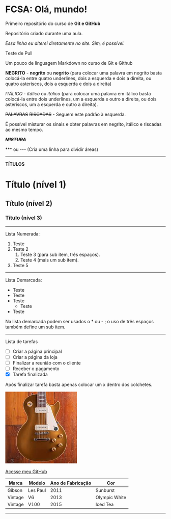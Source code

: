 # FCSA: Olá, mundo!
 Primeiro repositório do curso de **Git e GitHub**

Repositório criado durante uma aula.

*Essa linha eu alterei diretamente no site. Sim, é possível.*

Teste de Pull

Um pouco de linguagem Markdown no curso de Git e Github

**NEGRITO** - __negrito__ ou **negrito** (para colocar uma palavra em negrito basta colocá-la entre quatro underlines, dois a esquerda e dois a direita, ou quatro asteriscos, dois a esquerda e dois a direita)

*ITÁLICO* - _itálico_ ou *itálico* (para colocar uma palavra em itálico basta colocá-la entre dois underlines, um a esquerda e outro a direita, ou dois asteriscos, um a esquerda e outro a direita).

~~PALAVRAS~~ ~~RISCADAS~~ - Seguem este padrão à esquerda.

É possível misturar os sinais e obter palavras em negrito, itálico e riscadas ao mesmo tempo.

__*~~MISTURA~~*__

*** ou --- (Cria uma linha para dividir áreas)

---

**TÍTULOS**
# Título (nível 1)
## Título (nível 2)
### Título (nível 3)

---

Lista Numerada:
1. Teste
2. Teste 2
   1. Teste 3 (para sub item, três espaços).
   1. Teste 4 (mais um sub item).
999. Teste 5

---

Lista Demarcada:
* Teste
* Teste
* Teste
   * Teste
* Teste

Na lista demarcada podem ser usados o * ou - ; o uso de três espaços também define um sub item.

---

Lista de tarefas
- [ ] Criar a página principal
- [ ] Criar a página da loja
- [ ] Finalizar a reunião com o cliente
- [ ] Receber o pagamento
- [x] Tarefa finalizada

Após finalizar tarefa basta apenas colocar um x dentro dos colchetes.

![Gibson LP Goldtop P90's](<gibson lp goldtop p90.jpg>)

[Acesse meu GitHub](https://github.com/fernandocsarruda)

Marca | Modelo | Ano de Fabricação | Cor
---|---|---|---
Gibson | Les Paul | 2011 | Sunburst
Vintage | V6 | 2013 | Olympic White
Vintage | V100 | 2015 | Iced Tea 
 
 ---
